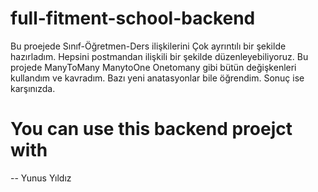 # full-fitment-school-backend
Bu proejede Sınıf-Öğretmen-Ders ilişkilerini Çok ayrıntılı bir şekilde hazırladım. Hepsini postmandan ilişkili bir şekilde düzenleyebiliyoruz.
Bu projede ManyToMany ManytoOne Onetomany gibi bütün değişkenleri kullandım ve kavradım. Bazı yeni anatasyonlar bile öğrendim.
Sonuç ise karşınızda.

# You can use this backend proejct with 

-- Yunus Yıldız
